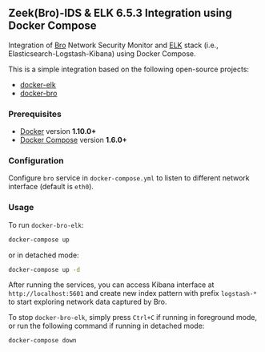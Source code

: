 Zeek(Bro)-IDS & ELK 6.5.3 Integration using Docker Compose
-----

Integration of [Bro](https://www.bro.org/) Network Security Monitor and [ELK](https://www.elastic.co/elk-stack) stack (i.e., Elasticsearch-Logstash-Kibana) using Docker Compose.

This is a simple integration based on the following open-source projects:

* [docker-elk](https://github.com/deviantony/docker-elk)
* [docker-bro](https://github.com/blacktop/docker-zeek)

### Prerequisites
- [Docker](https://www.docker.com/community-edition#/download) version **1.10.0+**
- [Docker Compose](https://docs.docker.com/compose/install/) version **1.6.0+**

### Configuration 

Configure `bro` service in `docker-compose.yml` to listen to different network interface (default is `eth0`).

### Usage 

To run `docker-bro-elk`:

```bash
docker-compose up
```

or in detached mode:

```bash
docker-compose up -d
```

After running the services, you can access Kibana interface at `http://localhost:5601` and create new index pattern with prefix `logstash-*` to start exploring network data captured by Bro.


To stop `docker-bro-elk`, simply press `Ctrl+C` if running in foreground mode, or run the following command if running in detached mode:

```bash
docker-compose down
```
